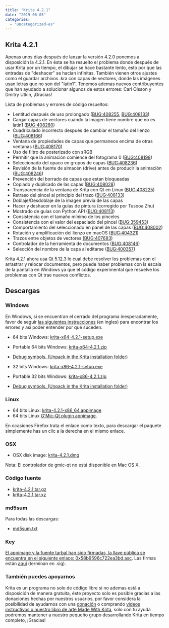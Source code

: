 ```yaml
---
title: "Krita 4.2.1"
date: "2019-06-05"
categories: 
  - "uncategorized-es"
---
```


## Krita 4.2.1

Apenas unos días después de lanzar la versión 4.2.0 ponemos a disposición la 4.2.1. En ésta se ha resuelto el problema donde después de usar Krita por un tiempo, el dibujar se hace bastante lento, esto por que las entradas de "deshacer" se hacían infinitas. También vienen otros ajustes como el guardar archivos .kra con capas de vectores, donde las imágenes usan letras que no son del "latin1". Tenemos ademas nuevos contribuyentes que han ayudado a solucionar algunos de estos errores: Carl Olsson y Dmitry Utkin, ¡Gracias!

Lista de problemas y errores de código resueltos:

- Lentitud después de uso prolongado ([BUG:408255](https://bugs.kde.org/show_bug.cgi?id=408255), [BUG:408133](https://bugs.kde.org/show_bug.cgi?id=408133))
- Cargar capas de vectores cuando la imagen tiene nombre que no es latin1 ([BUG:408280](https://bugs.kde.org/show_bug.cgi?id=408280))
- Cuadriculado incorrecto después de cambiar el tamaño del lienzo ([BUG:408166](https://bugs.kde.org/show_bug.cgi?id=408166))
- Ventana de propiedades de capas que permanece encima de otras ventanas ([BUG:408170](https://bugs.kde.org/show_bug.cgi?id=408170))
- Uso de filtro de posterizado con sRGB
- Permitir que la animación comience del fotograma 0 ([BUG:408198](https://bugs.kde.org/show_bug.cgi?id=408198))
- Seleccionado del opaco en grupos de capas ([BUG:408236](https://bugs.kde.org/show_bug.cgi?id=408236))
- Revisión de la fuente de almacén (drive) antes de producir la animación ([BUG:408246](https://bugs.kde.org/show_bug.cgi?id=408246))
- Prevención del borrado de capas que estan bloqueadas
- Copiado y duplicado de las capas ([BUG:408028](https://bugs.kde.org/show_bug.cgi?id=408028))
- Transparencia de la ventana de Krita con Qt en Linux ([BUG:408225](https://bugs.kde.org/show_bug.cgi?id=408225))
- Retraso del pincel al principio del trazo ([BUG:408133](https://bugs.kde.org/show_bug.cgi?id=408133))
- Doblaje/Desdoblaje de la imagen previa de las capas
- Hacer y deshacer en la guías de pintura (corregido por Tusooa Zhu)
- Mostrado de guías con Python API ([BUG:408113](https://bugs.kde.org/show_bug.cgi?id=408113))
- Consistencia con el tamaño mínimo de los pinceles
- Consistencia con el valor del espaciado del pincel ([BUG:359453](https://bugs.kde.org/show_bug.cgi?id=359453))
- Comportamiento del seleccionado en panel de las capas ([BUG:408002](https://bugs.kde.org/show_bug.cgi?id=408002))
- Rotación y amplificación del lienzo en macOS ([BUG:404321](https://bugs.kde.org/show_bug.cgi?id=404321))
- Trazos entre objetos de vectores [(BUG:407683](https://bugs.kde.org/show_bug.cgi?id=407683))
- Controlador de la herramienta de documentos ([BUG:408146](https://bugs.kde.org/show_bug.cgi?id=408146))
- Selección del nombre de la capa al editarse ([BUG:400357](https://bugs.kde.org/show_bug.cgi?id=400357))

Krita 4.2.1 ahora usa Qt 5.12.3 lo cual debe resolver los problemas con el arrastrar y relocar documentos, pero puede haber problemas con ls escala de la pantalla en Windows ya que el código experimental que resuelve los problemas con Qt trae nuevos conflictos.

## Descargas

### Windows

En Windows, si se encuentran el cerrado del programa inesperadamente, favor de seguir [las siguientes instrucciones](https://docs.krita.org/Dr._Mingw_debugger) (en ingles) para encontrar los errores y así poder entender por qué suceden.

- 64 bits Windows: [krita-x64-4.2.1-setup.exe](https://download.kde.org/stable/krita/4.2.1/krita-x64-4.2.1-setup.exe)
- Portable 64 bits Windows: [krita-x64-4.2.1.zip](https://download.kde.org/stable/krita/4.2.1/krita-x64-4.2.1.zip)
- [Debug symbols. (Unpack in the Krita installation folder)](https://download.kde.org/stable/krita/4.2.1/krita-x64-4.2.1-dbg.zip)

- 32 bits Windows: [krita-x86-4.2.1-setup.exe](https://download.kde.org/stable/krita/4.2.1/krita-x86-4.2.1-setup.exe)
- Portable 32 bits Windows: [krita-x86-4.2.1.zip](https://download.kde.org/stable/krita/4.2.1/krita-x86-4.2.1.zip)
- [Debug symbols. (Unpack in the Krita installation folder)](https://download.kde.org/stable/krita/4.2.1/krita-x86-4.2.1-dbg.zip)

### Linux

- 64 bits Linux: [krita-4.2.1-x86\_64.appimage](https://download.kde.org/stable/krita/4.2.1/krita-4.2.1-x86_64.appimage)
- 64 bits Linux [G'Mic-Qt plugin appimage](https://download.kde.org/stable/krita/4.2.1/gmic_krita_qt-x86_64.appimage).

En ocasiones Firefox trata el enlace como texto, para descargar el paquete simplemente has un clic a la derecha en el mismo enlace.

### OSX

- OSX disk image: [krita-4.2.1.dmg](https://download.kde.org/stable/krita/4.2.1/krita-4.2.1.dmg)

Nota: El controlador de gmic-qt no está disponible en Mac OS X.

### Código fuente

- [krita-4.2.1.tar.gz](https://download.kde.org/stable/krita/4.2.1/krita-4.2.1.tar.gz)
- [krita-4.2.1.tar.xz](https://download.kde.org/stable/krita/4.2.1/krita-4.2.1.tar.xz)

### md5sum

Para todas las descargas:

- [md5sum.txt](https://download.kde.org/stable/krita/4.2.1/md5sum.txt)

### Key

[El appimage y la fuente tarbal han sido firmadas, la llave pública se encuentra en el siguiente enlace: 0x58b9596c722ea3bd.asc](https://share.kde.org/index.php/s/fJ99V5mZvuyD0z8). Las firmas están [aquí](http://download.kde.org/unstable/krita/4.2.0-beta2/) (terminan en .sig).

### También puedes apoyarnos

Krita es un programa no solo de código libre si no ademas está a disposición de manera gratuita, éste proyecto solo es posible gracias a las donaciones hechas por nuestros usuarios, por favor considera la posibilidad de ayudarnos con una [donación](https://krita.org/en/support-us/donations/) o comprando [videos instructivos o nuestro libro de arte Made With Krita](https://krita.org/es/item/krita-3-2-0/%22https://krita.org/en/support-us/shop), solo con tu ayuda podremos mantener a nuestro pequeño grupo desarrollando Krita en tiempo completo, ¡Gracias!
